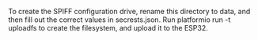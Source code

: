 To create the SPIFF configuration drive, rename this directory to data, and then fill out the correct values in secrests.json. 
Run platformio run -t uploadfs to create the filesystem, and upload it to the ESP32.
